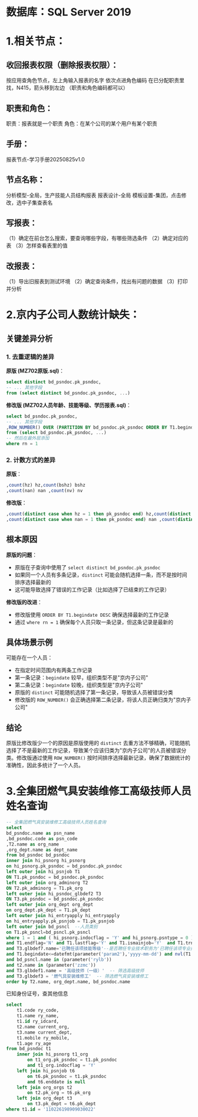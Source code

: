 # 数据库：SQL Server 2019


# 1.相关节点：
## 收回报表权限（删除报表权限）：
按应用查角色节点，左上角输入报表的名字
依次点进角色编码
在已分配职责里找，N415，箭头移到左边
（职责和角色编码都可以）

## 职责和角色：
职责：报表就是一个职责
角色：在某个公司的某个用户有某个职责

## 手册：
报表节点-学习手册20250825v1.0

## 节点名称：
分析模型-全局，生产技能人员结构报表
报表设计-全局
模板设置-集团，点击修改，选中子集查表名

## 写报表：
（1）确定在前台怎么搜索，要查询哪些字段，有哪些筛选条件
（2）确定对应的表
（3）怎样查看表里的值

## 改报表：
（1）导出旧报表到测试环境
（2）确定查询条件，找出有问题的数据
（3）打印并分析



# 2.京内子公司人数统计缺失：

## 关键差异分析

### 1. 去重逻辑的差异

**原版 (MZ702原版.sql)**：
```sql
select distinct bd_psndoc.pk_psndoc,
-- ... 其他字段
from (select distinct bd_psndoc.pk_psndoc, ...)
```

**修改版 (MZ702人员年龄、技能等级、学历报表.sql)**：
```sql
select bd_psndoc.pk_psndoc,
-- ... 其他字段
,ROW_NUMBER() OVER (PARTITION BY bd_psndoc.pk_psndoc ORDER BY T1.begindate DESC) as rn
from (select bd_psndoc.pk_psndoc, ...)
-- 然后在最外层添加
where rn = 1
```

### 2. 计数方式的差异

**原版**：
```sql
,count(hz) hz,count(bshz) bshz
,count(nan) nan ,count(nv) nv
```

**修改版**：
```sql
,count(distinct case when hz = 1 then pk_psndoc end) hz,count(distinct case when bshz = 1 then pk_psndoc end) bshz
,count(distinct case when nan = 1 then pk_psndoc end) nan ,count(distinct case when nv = 1 then pk_psndoc end) nv
```

## 根本原因

**原版的问题**：
- 原版在子查询中使用了 `select distinct bd_psndoc.pk_psndoc`
- 如果同一个人员有多条记录，`distinct` 可能会随机选择一条，而不是按时间排序选择最新的
- 这可能导致选择了错误的工作记录（比如选择了已结束的工作记录）

**修改版的改进**：
- 修改版使用 `ORDER BY T1.begindate DESC` 确保选择最新的工作记录
- 通过 `where rn = 1` 确保每个人员只取一条记录，但这条记录是最新的

## 具体场景示例

可能存在一个人员：
- 在指定时间范围内有两条工作记录
- 第一条记录：`begindate` 较早，组织类型不是"京内子公司"
- 第二条记录：`begindate` 较晚，组织类型是"京内子公司"
- 原版的 `distinct` 可能随机选择了第一条记录，导致该人员被错误分类
- 修改版的 `ROW_NUMBER()` 会正确选择第二条记录，将该人员正确归类为"京内子公司"

## 结论

原版比修改版少一个的原因是原版使用的 `distinct` 去重方法不够精确，可能随机选择了不是最新的工作记录，导致某个应该归类为"京内子公司"的人员被错误分类。修改版通过使用 `ROW_NUMBER()` 按时间排序选择最新记录，确保了数据统计的准确性，因此多统计了一个人员。



# 3.全集团燃气具安装维修工高级技师人员姓名查询
```sql
-- 全集团燃气具安装维修工高级技师人员姓名查询
select 
bd_psndoc.name as psn_name
,bd_psndoc.code as psn_code
,T2.name as org_name
,org_dept.name as dept_name
from bd_psndoc bd_psndoc 
inner join hi_psnorg hi_psnorg 
on hi_psnorg.pk_psndoc = bd_psndoc.pk_psndoc 
left outer join hi_psnjob T1 
ON T1.pk_psndoc = bd_psndoc.pk_psndoc 
left outer join org_adminorg T2 
ON T2.pk_adminorg = T1.pk_org 
left outer join hi_psndoc_glbdef2 T3 
ON T3.pk_psndoc = bd_psndoc.pk_psndoc 
left outer join org_dept org_dept 
on org_dept.pk_dept = T1.pk_dept 
left outer join hi_entryapply hi_entryapply 
on hi_entryapply.pk_psnjob = T1.pk_psnjob 
left outer join bd_psncl  --人员类别
on T1.pk_psncl=bd_psncl.pk_psncl
where 1 = 1 and ( hi_psnorg.indocflag = 'Y' and hi_psnorg.psntype = 0 ) 
and T1.endflag='N' and T1.lastflag='Y' and T1.ismainjob='Y'  and T1.trnsevent <> '4'
and T3.glbdef7.name='已聘任该项技能等级'--是否聘任专业技术职务为'已聘任该项专业技术职务'
and T1.begindate<=datefmt(parameter('param2'),'yyyy-mm-dd') and nvl(T1.enddate, '2099-12-31') >= datefmt(parameter('param2'),'yyyy-mm-dd')
and bd_psncl.name in (parameter('rylb'))
and t2.name in (parameter('zzmc'))
and T3.glbdef1.name = '高级技师（一级）'  -- 筛选高级技师
and T3.glbdef3 = '燃气具安装维修工'  -- 筛选燃气具安装维修工
order by T2.name, org_dept.name, bd_psndoc.name
```


已知身份证号，查其他信息
```sql
select 
    t1.code ry_code,                         
    t1.name ry_name,                         
    t1.id ry_idcard,                         
    t2.name current_org,                     
    t3.name current_dept,                    
    t1.mobile ry_mobile,                     
    t1.age ry_age                             
from bd_psndoc t1                            
    inner join hi_psnorg t1_org              
        on t1_org.pk_psndoc = t1.pk_psndoc 
        and t1_org.indocflag = 'Y'           
    left join hi_psnjob t6                   
        on t6.pk_psndoc = t1.pk_psndoc
        and t6.enddate is null               
    left join org_orgs t2                   
        on t2.pk_org = t6.pk_org
    left join org_dept t3                    
        on t3.pk_dept = t6.pk_dept
where t1.id = '110226198909030022'
```